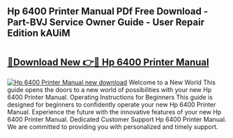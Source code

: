 ## Hp 6400 Printer Manual PDf Free Download - Part-BVJ Service Owner Guide - User Repair Edition kAUiM

# <h2><a href="http://bc34725.oget.top/?id=Hp+6400+Printer+Manual">🔗Download New 👉🔴 Hp 6400 Printer Manual</a></h2>

[![Hp 6400 Printer Manual new download](https://i.imgur.com/5g1atiW.png)](http://bc34725.oget.top/?id=Hp+6400+Printer+Manual)
Welcome to a New World This guide opens the doors to a new world of possibilities with your new Hp 6400 Printer Manual. Operating Instructions for Beginners This guide is designed for beginners to confidently operate your new Hp 6400 Printer Manual. Experience the future with the innovative features of your new Hp 6400 Printer Manual. Dedicated Customer Support Hp 6400 Printer Manual. We are committed to providing you with personalized and timely support.
